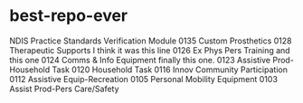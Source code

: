 # best-repo-ever
NDIS Practice Standards 
Verification Module
0135 Custom Prosthetics
0128 Therapeutic Supports I think it was this line
0126 Ex Phys Pers Training and this one 
0124 Comms & Info Equipment  finally this one.
0123 Assistive Prod-Household Task 
0120 Household Task
0116 Innov Community Participation 0112 Assistive Equip-Recreation 
0105 Personal Mobility Equipment 
0103 Assist Prod-Pers Care/Safety
